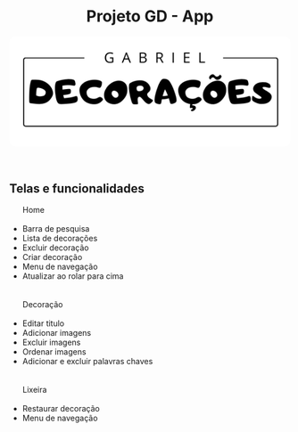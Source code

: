 <div style="display: flex; flex-direction: column;gap: 30px;">
    <div>
        <h1 style="text-align:center">Projeto GD - App</h1>
        <img src="./src\assets\logo.png" id='logo' style="border-radius: 10px" />
    </div>
    <div>
        <h2>Telas e funcionalidades</h2>
        <ul>
            <tr>Home</tr>
            <br></br>
            <li>Barra de pesquisa</li>
            <li>Lista de decorações</li>
            <li>Excluir decoração</li>
            <li>Criar decoração</li>
            <li>Menu de navegação</li>
            <li>Atualizar ao rolar para cima</li>
            <br></br>
            <tr>Decoração</tr>
            <br></br>
            <li>Editar titulo</li>
            <li>Adicionar imagens</li>
            <li>Excluir imagens</li>
            <li>Ordenar imagens</li>
            <li>Adicionar e excluir palavras chaves</li>
            <br></br>
            <tr>Lixeira</tr>
            <br></br>
            <li>Restaurar decoração</li>
            <li>Menu de navegação</li>
            <br></br>
        </ul>
    </div>
</div>